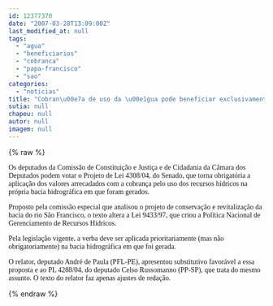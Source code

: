 ```yaml
---
id: 12377370
date: "2007-03-28T13:09:00Z"
last_modified_at: null
tags:
  - "agua"
  - "beneficiarios"
  - "cobranca"
  - "papa-francisco"
  - "sao"
categories:
  - "noticias"
title: "Cobran\u00e7a de uso da \u00e1gua pode beneficiar exclusivamente bacia do S\u00e3o Francisco"
sutia: null
chapeu: null
autor: null
imagem: null
---
```

{% raw %}
<p><P><FONT face=Verdana>Os deputados da Comissão de Constituição e Justiça e de Cidadania da Câmara dos Deputados podem votar o Projeto de Lei 4308/04, do Senado, que torna obrigatória a aplicação dos valores arrecadados com a cobrança pelo uso dos recursos hídricos na própria bacia hidrográfica em que foram gerados. </FONT></P></p>
<p><P><FONT face=Verdana>Proposto pela comissão especial que analisou o projeto de conservação e revitalização da bacia do rio São Francisco, o texto altera a Lei 9433/97, que criou a Política Nacional de Gerenciamento de Recursos Hídricos.</FONT></P></p>
<p><P><FONT face=Verdana>Pela legislação vigente, a verba deve ser aplicada prioritariamente (mas não obrigatoriamente) na bacia hidrográfica em que foi gerada. </FONT></P></p>
<p><P><FONT face=Verdana>O relator, deputado André de Paula (PFL-PE), apresentou substitutivo favorável a essa proposta e ao PL 4288/04, do deputado Celso Russomanno (PP-SP), que trata do mesmo assunto. O texto do relator faz apenas ajustes de redação.</FONT></P> </p>
{% endraw %}